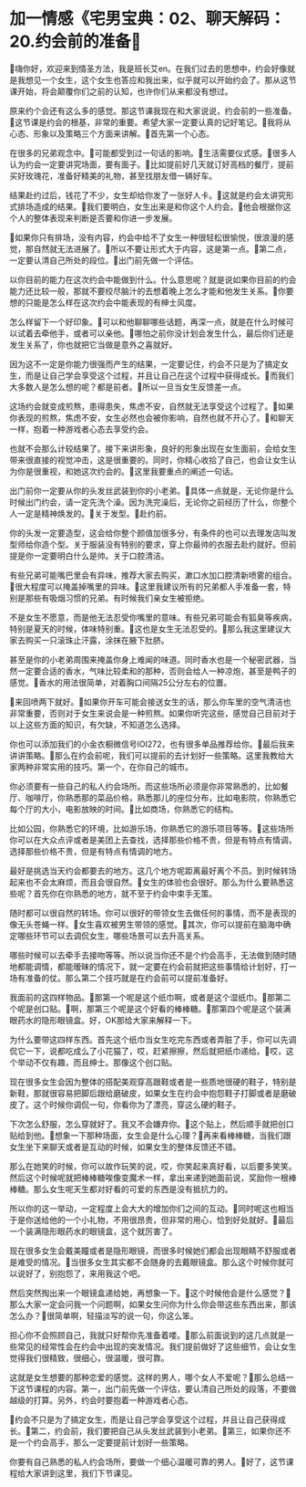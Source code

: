 # 加一情感《宅男宝典：02、聊天解码：20.约会前的准备

🎼嗨你好，欢迎来到情圣方法，我是班长艾en。在我们过去的思想中，约会好像就是我想见一个女生，这个女生也答应和我出来，似乎就可以开始约会了。那从这节课开始，将会颠覆你们之前的认知，也许你们从来都没有想过。

原来约个会还有这么多的感觉。那这节课我现在和大家说说，约会前的一些准备。🎼这节课是约会的根基，非常的重要。希望大家一定要认真的记好笔记。🎼我将从心态、形象以及策略三个方面来讲解。🎼首先第一个心态。

在很多的兄弟观念中。🎼可能都受到过一句话的影响。🎼生活需要仪式感。🎼很多人认为约会一定要讲究场面，要有面子。🎼比如提前好几天就订好高档的餐厅，提前买好玫瑰花，准备好精美的礼物，甚至找朋友借一辆好车。

结果赴约过后，钱花了不少，女生却给你发了一张好人卡。🎼这就是约会太讲究形式排场造成的结果。🎼我们要明白，女生出来是和你这个人约会。🎼他会根据你这个人的整体表现来判断是否要和你进一步发展。

🎼如果你只有排场，没有内容，约会中给不了女生一种很轻松很愉悦，很浪漫的感觉，那自然就无法进展了。🎼所以不要让形式大于内容，这是第一点。🎼第二点，一定要认清自己所处的段位。🎼出门前先做一个评估。

以你目前的能力在这次约会中能做到什么。什么意思呢？就是说如果你目前的约会能力还比较一般，那就不要绞尽脑汁的去想着晚上怎么才能和他发生关系。🎼你要想的只能是怎么样在这次约会中能表现的有绅士风度。

怎么样留下一个好印象。🎼可以和他聊聊哪些话题，再深一点，就是在什么时候可以试着去牵他手，或者可以亲他。🎼哪怕之前你没计划会发生什么，最后你们还是发生关系了，你也就把它当做是意外之喜就好。

因为这不一定是你能力很强而产生的结果，一定要记住，约会不只是为了搞定女生，而是让自己学会享受这个过程，并且让自己在这个过程中获得成长。🎼而我们大多数人是怎么想的呢？都是前者。🎼所以一旦当女生反馈差一点。

这场约会就变成煎熬，患得患失，焦虑不安，自然就无法享受这个过程了。🎼如果你表现的煎熬，焦虑不安，女生必然也会被你影响，自然也就不开心了。🎼和聊天一样，抱着一种游戏者心态去享受约会。

也就不会那么计较结果了。接下来讲形象，良好的形象出现在女生面前，会给女生带来很直接的视觉冲击，这是很重要的。同时，你精心收拾了自己，也会让女生认为你是很重视，和她这次约会的。🎼这里我要重点的阐述一句话。

出门前你一定要从你的头发丝武装到你的小老弟。🎼具体一点就是，无论你是什么时候出门约会，请一定先洗个澡。因为洗完澡后，无论你之前经历了什么，你整个人一定是精神焕发的。🎼关于发型。🎼赴约前。

你的头发一定要造型，这会给你整个颜值加很多分，有条件的也可以去理发店叫发型师给你造个型。关于服装没有特别的要求，穿上你最帅的衣服去赴约就好。但前提是你一定要明白什么是帅。关于口腔清洁。

有些兄弟可能嘴巴里会有异味，推荐大家去购买，漱口水加口腔清新喷雾的组合。🎼很大程度可以掩盖掉嘴里的异味。🎼这里我建议所有的兄弟都人手准备一套，特别是那些有吸烟习惯的兄弟。有时候我们亲女生被拒绝。

不是女生不愿意，而是他无法忍受你嘴里的意味。有些兄弟可能会有狐臭等疾病，特别是夏天的时候，体味特别重。🎼这也是女生无法忍受的。🎼那么我这里建议大家去购买一只滚珠止汗露，涂抹在腋下肚脐。

甚至是你的小老弟周围来掩盖你身上难闻的味道。同时香水也是一个秘密武器，当然一定要合适的香水，气味比较柔和的那种，否则会给人一种凉炮，甚至是鸭子的感觉。🎼香水的用法很简单，对着胸口间隔25公分左右的位置。

🎼来回喷两下就好。🎼如果你开车可能会接送女生的话，那么你车里的空气清洁也非常重要，否则对于女生来说会是一种煎熬。如果你听完这些，感觉自己目前对于以上这些方面的知识，有欠缺，不知道怎么选择。

你也可以添加我们的小金衣橱微信号IOI272，也有很多单品推荐给你。🎼最后我来讲讲策略。🎼那么在约会前呢，我们可以提前的去计划好一些策略。这里我教给大家两种非常实用的技巧。第一个，在你自己的城市。

你必须要有一些自己的私人约会场所。而这些场所必须是你非常熟悉的，比如餐厅、咖啡厅，你熟悉那的菜品价格，熟悉那儿的座位分布，比如电影院，你熟悉它每个厅的大小，电影放映的时间。🎼比如商场，你熟悉它的结构。

比如公园，你熟悉它的环境，比如游乐场，你熟悉它的游乐项目等等。🎼这些场所你可以在大众点评或者是美团上去查找，选择那些价格不贵，但是有特点有情调，选择那些价格不贵，但是有特点有情调的地方。

最好是挑选当天约会都要去的地方。这几个地方呢距离最好离个不员。到时候转场起来也不会太麻烦，而且会很自然。🎼女生的体验也会很好。那么为什么要熟悉这些呢？首先你在你熟悉的地方，就不至于约会中束手无策。

随时都可以很自然的转场。你可以很好的带领女生去做任何的事情，而不是表现的像无头苍蝇一样。🎼女生喜欢被男生带领的感觉。🎼其次，你可以提前在脑海中确定哪些环节可以去调侃女生，哪些场景可以去升高关系。

哪些时候可以去牵手去接吻等等。所以说当你还不是个约会高手，无法做到随时随地都能调情，都能暧昧的情况下，就一定要在约会前就把这些事情给计划好，打一场有准备的仗。那么第二个技巧就是在约会前可以提前准备好。

我面前的这四样物品。🎼那第一个呢是这个纸巾啊，或者是这个湿纸巾。🎼那第二个呢是创口贴。🎼啊，那第三个呢是这个好看的棒棒糖。🎼那第四个呢是这个装满眼药水的隐形眼镜盒。好，OK那给大家来解释一下。

为什么要带这四样东西。首先这个纸巾当女生吃完东西或者弄脏了手，你可以先调侃它一下，说都吃成么了小花猫了，哎，赶紧擦擦，然后就把纸巾递给。🎼哎，这个举动不仅有趣，而且绅士。那像这个创口贴。

现在很多女生会因为整体的搭配美观穿高跟鞋或者是一些质地很硬的鞋子，特别是新鞋，那就很容易把脚后跟给磨破皮，如果女生在约会中抱怨鞋子打脚或者是磨破皮了。这个时候你调侃一句，你看你为了漂亮，穿这么硬的鞋子。

下次怎么舒服，怎么穿就好了。我又不会嫌弃你。🎼这个贴上，然后顺手就把创口贴给到他。🎼想象一下那种场面，女生会是什么心理？🎼再来看棒棒糖，当我们跟女生坐下来聊天或者是互动的时候，如果女生的整体反馈还不错。

那么在她笑的时候，你可以故作玩笑的说，哎，你笑起来真好看，以后要多笑笑。然后这个时候呢就把棒棒糖唉像变魔术一样，拿出来递到她面前说，奖励你一根棒棒糖。那么女生呢天生都对好看的可爱的东西是没有抵抗力的。

所以你的这一举动，一定程度上会大大的增加你们之间的互动。🎼同时呢这也相当于是你送给他的一个小礼物，不用很昂贵，但非常的用心，恰到好处就好。🎼最后一个装满隐形眼药水的眼镜盒，这个就厉害了。

现在很多女生会戴美瞳或者是隐形眼镜，而很多时候她们都会出现眼睛不舒服或者是难受的情况。🎼当很多女生其实都不会随身的去戴眼镜盒。那么这个时候你就可以说好了，别抱怨了，来用我这个吧。

然后突然掏出来一个眼镜盒递给她，再想象一下。🎼这个时候他会是什么感觉？🎼那么大家一定会问我一个问题啊，如果女生问你为什么你会带这些东西出来，那该怎么办？🎼很简单啊，轻描淡写的说一句，你这么笨。

担心你不会照顾自己，我就只好帮你先准备着喽。🎼那么前面说到的这几点就是一些常见的经常性会在约会中出现的突发情况。我们提前做好了这些细节，会让女生觉得我们很精致，很细心，很温暖，很可靠。

这就是女生想要的那种恋爱的感觉。这样的男人，哪个女人不爱呢？🎼那么总结一下这节课程的内容。第一，出门前先做一个评估，要认清自己所处的段落，不要做越级的打算。另外，约会时要抱着一种游戏者心态。

🎼约会不只是为了搞定女生，而是让自己学会享受这个过程，并且让自己获得成长。🎼第二，约会前，我们要把自己从头发丝武装到小老弟。🎼第三，如果你还不是一个约会高手，那么一定要提前计划好一些策略。

你要有自己熟悉的私人约会场所，要做一个细心温暖可靠的男人。🎼好了，这节课程给大家讲到这里，我们下节课见。

